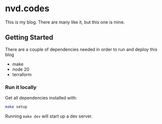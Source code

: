 # nvd.codes

This is my blog. There are many like it, but this one is mine.

## Getting Started

There are a couple of dependencies needed in order to run and deploy this blog

- make
- node 20
- terraform

### Run it locally

Get all dependencies installed with:

```sh
make setup
```

Running `make dev` will start up a dev server.
